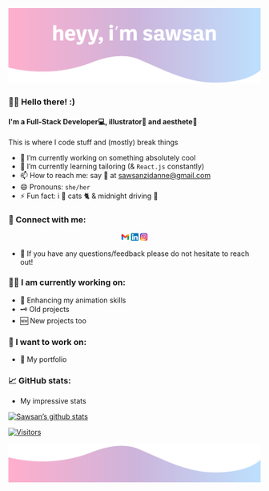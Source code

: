 ![hey there, i'm sawsan!](./readme-assets/hello.svg)

### 🙋‍♀ Hello there! :)

#### I'm a Full-Stack Developer💻, illustrator🎨 and aesthete🎀

This is where I code stuff and (mostly) break things

- 🔭 I’m currently working on something absolutely cool
- 🌱 I’m currently learning tailoring (& `React.js` constantly) 
- 📫 How to reach me: say 👋 at [sawsanzidanne@gmail.com](mailto:sawsanzidanne@gmail.com)
- 😄 Pronouns: `she/her`
- ⚡ Fun fact: i 💖 cats 🐈 & midnight driving 🌃

### 🤝 Connect with me:

<div align="center">
<a href="mailto:sawsanzidanne@gmail.com" target="_blank" rel="noreferrer"><img height="15" src=".\readme-assets\gmail.png" width="15"/></a>
<a href="https://linkedin.com/in/sawsan-zidanne" target="_blank" rel="noreferrer"><img height="15" src=".\readme-assets\linkedin.png" width="15"/></a>
<a href="https://www.instagram.com/sawsan.zeidan/" target="_blank" rel="noreferrer"><img height="15" src=".\readme-assets\instagram.png" width="15"/></a>
</div>

- 💬 If you have any questions/feedback please do not hesitate to reach out!

### 👩‍🎓 I am currently working on:

- 👾 Enhancing my animation skills
- 🗝 Old projects
- 🆕 New projects too

### 🔮 I want to work on:

- 🏅 My portfolio

### 📈 GitHub stats:

- My impressive stats

[![Sawsan’s github stats](https://github-readme-stats.vercel.app/api?username=szidanne)](https://github.com/szidanne)

[![Visitors](https://visitor-badge.glitch.me/badge?page_id=szidanne)](https://www.github.com/szidanne)

![Toodles!](./readme-assets/footer.svg)